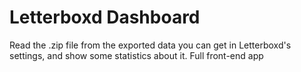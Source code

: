 # Letterboxd Dashboard

Read the .zip file from the exported data you can get in Letterboxd's settings, and show some statistics about it. Full front-end app
